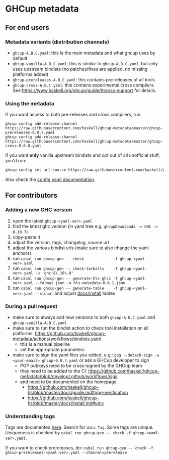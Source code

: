 # GHCup metadata

## For end users

### Metadata variants (distribution channels)

* `ghcup-A.B.C.yaml`: this is the main metadata and what ghcup uses by default
* `ghcup-vanilla-A.B.C.yaml`: this is similar to `ghcup-A.B.C.yaml`, but only uses upstream bindists (no patches/fixes are applied, no missing platforms added)
* `ghcup-prereleases-A.B.C.yaml`: this contains pre-releases of all tools
* `ghcup-cross-A.B.C.yaml`: this contains experimental cross compilers. See https://www.haskell.org/ghcup/guide/#cross-support for details.

### Using the metadata

If you want access to both pre-releases and cross compilers, run:

```
ghcup config add-release-channel https://raw.githubusercontent.com/haskell/ghcup-metadata/master/ghcup-prereleases-0.0.7.yaml
ghcup config add-release-channel https://raw.githubusercontent.com/haskell/ghcup-metadata/master/ghcup-cross-0.0.8.yaml
```

If you want **only** vanilla upstream bindists and opt out of all unofficial stuff, you'd run:

```sh
ghcup config set url-source https://raw.githubusercontent.com/haskell/ghcup-metadata/master/ghcup-vanilla-0.0.8.yaml
```

Also check the [config.yaml documentation](https://github.com/haskell/ghcup-hs/blob/master/data/config.yaml).

## For contributors

### Adding a new GHC version

1. open the latest `ghcup-<yaml-ver>.yaml`
2. find the latest ghc version (in yaml tree e.g. `ghcupDownloads -> GHC -> 8.10.7`)
3. copy-paste it
4. adjust the version, tags, changelog, source url
5. adjust the various bindist urls (make sure to also change the yaml anchors)
6. run `cabal run ghcup-gen -- check             -f ghcup-<yaml-ver>.yaml`
7. run `cabal run ghcup-gen -- check-tarballs    -f ghcup-<yaml-ver>.yaml -u 'ghc-8\.10\.8'`
8. run `cabal run ghcup-gen -- generate-hls-ghcs -f ghcup-<yaml-ver>.yaml --format json -o hls-metadata-0.0.1.json`
9. run `cabal run ghcup-gen -- generate-table    -f ghcup-<yaml-ver>.yaml --stdout` and adjust [docs/install](https://gitlab.haskell.org/haskell/ghcup-hs/-/blob/master/docs/install.md) tables

### During a pull request

* make sure to always add new versions to both `ghcup-A.B.C.yaml` and `ghcup-vanilla-A.B.C.yaml`
* make sure to run the bindist action to check tool installation on all platforms: https://github.com/haskell/ghcup-metadata/actions/workflows/bindists.yaml
  - this is a manual pipeline
  - set the appropriate parameters
* make sure to sign the yaml files you edited, e.g.: `gpg --detach-sign -u <your-email> ghcup-0.0.7.yaml` or ask a GHCup developer to sign
  - PGP pubkeys need to be cross-signed by the GHCup team
  - they need to be added to the CI: https://github.com/haskell/ghcup-metadata/blob/develop/.github/workflows/sigs
  - and need to be documented on the homepage
    * https://github.com/haskell/ghcup-hs/blob/master/docs/guide.md#gpg-verification
	* https://github.com/haskell/ghcup-hs/blob/master/docs/install.md#unix

### Understanding tags

Tags are documented [here](https://github.com/haskell/ghcup-hs/blob/master/lib/GHCup/Types.hs). Search for `data Tag`.
Some tags are unique. Uniqueness is checked by `cabal run ghcup-gen -- check -f ghcup-<yaml-ver>.yaml`.

If you want to check prereleases, do: `cabal run ghcup-gen -- check -f ghcup-prereleases-<yaml-ver>.yaml --channel=prerelease`


